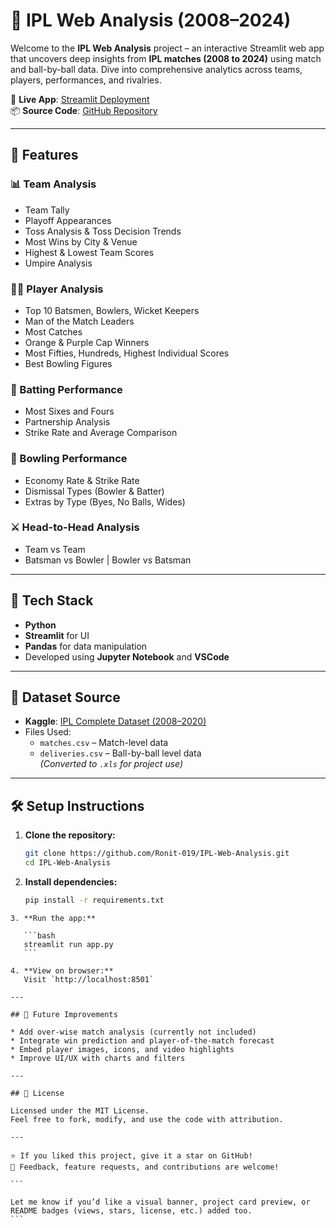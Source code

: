 
# 🏏 IPL Web Analysis (2008–2024)

Welcome to the **IPL Web Analysis** project – an interactive Streamlit web app that uncovers deep insights from **IPL matches (2008 to 2024)** using match and ball-by-ball data. Dive into comprehensive analytics across teams, players, performances, and rivalries.

🔗 **Live App**: [Streamlit Deployment](https://ipl-web-analysis.streamlit.app/)  
📦 **Source Code**: [GitHub Repository](https://github.com/Ronit-019/IPL-Web-Analysis)

---

## 🚀 Features

### 📊 Team Analysis
- Team Tally
- Playoff Appearances
- Toss Analysis & Toss Decision Trends
- Most Wins by City & Venue
- Highest & Lowest Team Scores
- Umpire Analysis

### 🧍‍♂️ Player Analysis
- Top 10 Batsmen, Bowlers, Wicket Keepers
- Man of the Match Leaders
- Most Catches
- Orange & Purple Cap Winners
- Most Fifties, Hundreds, Highest Individual Scores
- Best Bowling Figures

### 🏏 Batting Performance
- Most Sixes and Fours
- Partnership Analysis
- Strike Rate and Average Comparison

### 🎯 Bowling Performance
- Economy Rate & Strike Rate
- Dismissal Types (Bowler & Batter)
- Extras by Type (Byes, No Balls, Wides)

### ⚔️ Head-to-Head Analysis
- Team vs Team
- Batsman vs Bowler | Bowler vs Batsman

---

## 🧠 Tech Stack

- **Python**
- **Streamlit** for UI
- **Pandas** for data manipulation
- Developed using **Jupyter Notebook** and **VSCode**

---

## 📁 Dataset Source

- **Kaggle**: [IPL Complete Dataset (2008–2020)](https://www.kaggle.com/datasets/patrickb1912/ipl-complete-dataset-20082020)
- Files Used:
  - `matches.csv` – Match-level data
  - `deliveries.csv` – Ball-by-ball level data  
  *(Converted to `.xls` for project use)*

---

## 🛠️ Setup Instructions

1. **Clone the repository:**
   ```bash
   git clone https://github.com/Ronit-019/IPL-Web-Analysis.git
   cd IPL-Web-Analysis


2. ****Install dependencies:****

   ```bash
   pip install -r requirements.txt
   ```
````
3. **Run the app:**

   ```bash
   streamlit run app.py
   ```

4. **View on browser:**
   Visit `http://localhost:8501`

---

## 📌 Future Improvements

* Add over-wise match analysis (currently not included)
* Integrate win prediction and player-of-the-match forecast
* Embed player images, icons, and video highlights
* Improve UI/UX with charts and filters

---

## 📄 License

Licensed under the MIT License.
Feel free to fork, modify, and use the code with attribution.

---

⭐ If you liked this project, give it a star on GitHub!
📢 Feedback, feature requests, and contributions are welcome!

```

Let me know if you’d like a visual banner, project card preview, or README badges (views, stars, license, etc.) added too.
```
